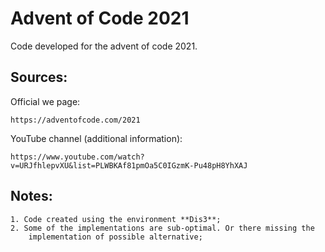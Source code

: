 # Advent of Code 2021

Code developed for the advent of code 2021.

## Sources:
Official we page:

    https://adventofcode.com/2021

YouTube channel (additional information):

    https://www.youtube.com/watch?v=URJfhlepvXU&list=PLWBKAf81pmOa5C0IGzmK-Pu48pH8YhXAJ

## Notes:

    1. Code created using the environment **Dis3**;
    2. Some of the implementations are sub-optimal. Or there missing the 
        implementation of possible alternative;